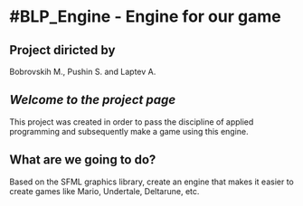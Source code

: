 #BLP_Engine - Engine for our game
=

Project diricted by
--------------------
Bobrovskih M., Pushin S. and Laptev A.

 *Welcome to the project page*
 ------------------
This project was created in order to pass the discipline of applied programming and subsequently make a game using this engine.

**What are we going to do?**
------------------
Based on the SFML graphics library, create an engine that makes it easier to create games like Mario, Undertale, Deltarune, etc.

